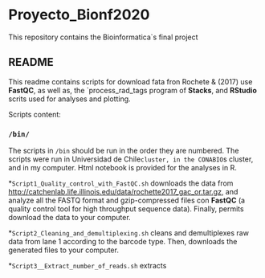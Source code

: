 # Proyecto_Bionf2020
This repository contains the Bioinformatica`s final project

## README
This readme contains scripts for download fata fron Rochete & (2017) use **FastQC**, as well as, the `process_rad_tags program of **Stacks**, and **RStudio** scrits used for analyses and plotting. 

Scripts content:

### `/bin/`
The scripts in `/bin` should be run in the order they are numbered. The scripts were run in Universidad de Chile`cluster, in the CONABIO`s cluster, and in my computer. Html notebook is provided for the analyses in R.

*`Script1_Quality_control_with_FastQC.sh` downloads the data from http://catchenlab.life.illinois.edu/data/rochette2017_gac_or.tar.gz, and analyze all the FASTQ format and gzip-compressed files con **FastQC** (a quality control tool for high throughput sequence data). Finally, permits download the data to your computer.

*`Script2_Cleaning_and_demultiplexing.sh` cleans and demultiplexes raw data from lane 1 according to the barcode type. Then, downloads the generated files to your computer.

*`Script3__Extract_number_of_reads.sh` extracts 
